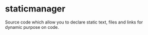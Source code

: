 # staticmanager
Source code which allow you to declare static text, files and links for dynamic purpose on code.

